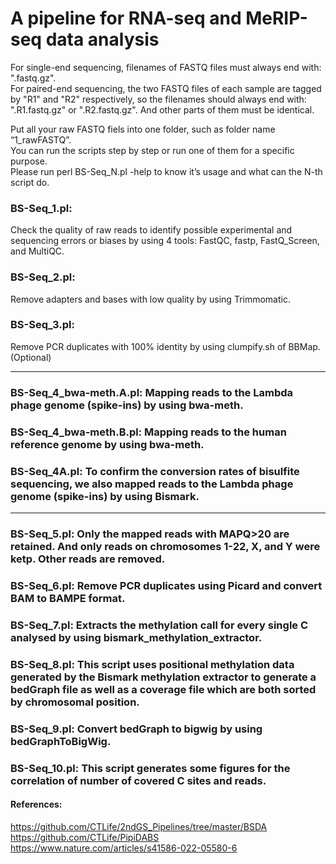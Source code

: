 # A pipeline for RNA-seq and MeRIP-seq data analysis

For single-end sequencing, filenames of FASTQ files must always end with: ".fastq.gz".                           
For paired-end sequencing, the two FASTQ files of each sample are tagged by "R1" and "R2" respectively, so the filenames should always end with: ".R1.fastq.gz" or ".R2.fastq.gz". And other parts of them must be identical.                         

Put all your raw FASTQ fiels into one folder, such as folder name “1_rawFASTQ”.                  
You can run the scripts step by step or run one of them for a specific purpose.                 
Please run perl BS-Seq_N.pl -help to know it’s usage and what can the N-th script do.               



### BS-Seq_1.pl:                     
Check the quality of raw reads to identify possible experimental and sequencing errors or biases by using 4 tools: FastQC, fastp, FastQ_Screen, and MultiQC.       
### BS-Seq_2.pl:             
Remove adapters and bases with low quality by using Trimmomatic.   
### BS-Seq_3.pl:                        
Remove PCR duplicates with 100% identity by using clumpify.sh of BBMap. (Optional)   

------------------------           

### BS-Seq_4_bwa-meth.A.pl: Mapping reads to the Lambda phage genome (spike-ins) by using bwa-meth.
### BS-Seq_4_bwa-meth.B.pl: Mapping reads to the human reference genome by using bwa-meth.
### BS-Seq_4A.pl: To confirm the conversion rates of bisulfite sequencing,  we also mapped reads to the Lambda phage genome (spike-ins) by using Bismark.

-------------------------                

### BS-Seq_5.pl: Only the mapped reads with MAPQ>20 are retained. And only reads on chromosomes 1-22, X, and Y were ketp. Other reads are removed.           
### BS-Seq_6.pl: Remove PCR duplicates using Picard and convert BAM to BAMPE format.               
### BS-Seq_7.pl: Extracts the methylation call for every single C analysed by using bismark_methylation_extractor.                
### BS-Seq_8.pl: This script uses positional methylation data generated by the Bismark methylation extractor to generate a bedGraph file as well as a coverage file which are both sorted by chromosomal position.                      
### BS-Seq_9.pl:  Convert bedGraph to bigwig by using bedGraphToBigWig.                 
### BS-Seq_10.pl: This script generates some figures for the correlation of number of covered C sites and reads.    

#### References:        
https://github.com/CTLife/2ndGS_Pipelines/tree/master/BSDA          
https://github.com/CTLife/PipiDABS          
https://www.nature.com/articles/s41586-022-05580-6                     
